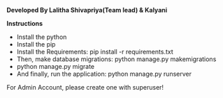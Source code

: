 **Developed By Lalitha Shivapriya(Team lead) & Kalyani**

**Instructions**
- Install the python
- Install the pip
- Install the Requirements: pip install -r requirements.txt
- Then, make database migrations: python manage.py makemigrations
- python manage.py migrate
- And finally, run the application: python manage.py runserver

For Admin Account, please create one with superuser!

